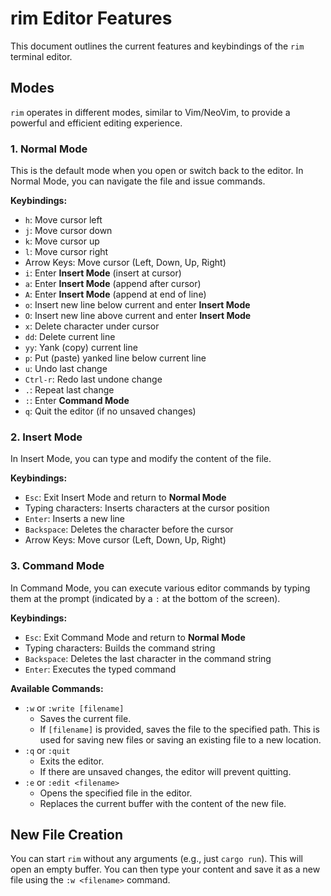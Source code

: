 # rim Editor Features

This document outlines the current features and keybindings of the `rim` terminal editor.

## Modes

`rim` operates in different modes, similar to Vim/NeoVim, to provide a powerful and efficient editing experience.

### 1. Normal Mode

This is the default mode when you open or switch back to the editor. In Normal Mode, you can navigate the file and issue commands.

**Keybindings:**

-   `h`: Move cursor left
-   `j`: Move cursor down
-   `k`: Move cursor up
-   `l`: Move cursor right
-   Arrow Keys: Move cursor (Left, Down, Up, Right)
-   `i`: Enter **Insert Mode** (insert at cursor)
-   `a`: Enter **Insert Mode** (append after cursor)
-   `A`: Enter **Insert Mode** (append at end of line)
-   `o`: Insert new line below current and enter **Insert Mode**
-   `O`: Insert new line above current and enter **Insert Mode**
-   `x`: Delete character under cursor
-   `dd`: Delete current line
-   `yy`: Yank (copy) current line
-   `p`: Put (paste) yanked line below current line
-   `u`: Undo last change
-   `Ctrl-r`: Redo last undone change
-   `.`: Repeat last change
-   `:`: Enter **Command Mode**
-   `q`: Quit the editor (if no unsaved changes)

### 2. Insert Mode

In Insert Mode, you can type and modify the content of the file.

**Keybindings:**

-   `Esc`: Exit Insert Mode and return to **Normal Mode**
-   Typing characters: Inserts characters at the cursor position
-   `Enter`: Inserts a new line
-   `Backspace`: Deletes the character before the cursor
-   Arrow Keys: Move cursor (Left, Down, Up, Right)

### 3. Command Mode

In Command Mode, you can execute various editor commands by typing them at the prompt (indicated by a `:` at the bottom of the screen).

**Keybindings:**

-   `Esc`: Exit Command Mode and return to **Normal Mode**
-   Typing characters: Builds the command string
-   `Backspace`: Deletes the last character in the command string
-   `Enter`: Executes the typed command

**Available Commands:**

-   `:w` or `:write [filename]`
    -   Saves the current file.
    -   If `[filename]` is provided, saves the file to the specified path. This is used for saving new files or saving an existing file to a new location.
-   `:q` or `:quit`
    -   Exits the editor.
    -   If there are unsaved changes, the editor will prevent quitting.
-   `:e` or `:edit <filename>`
    -   Opens the specified file in the editor.
    -   Replaces the current buffer with the content of the new file.

## New File Creation

You can start `rim` without any arguments (e.g., just `cargo run`). This will open an empty buffer. You can then type your content and save it as a new file using the `:w <filename>` command.
